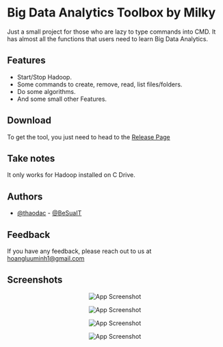 
# Big Data Analytics Toolbox by Milky

Just a small project for those who are lazy to type commands into CMD. It has almost all the functions that users need to learn Big Data Analytics.


## Features

- Start/Stop Hadoop.
- Some commands to create, remove, read, list files/folders.
- Do some algorithms.
- And some small other Features.


## Download

To get the tool, you just need to head to the [Release Page](https://github.com/BeSuaIT/Big-Data-Analytics-Toolbox-by-Milky/releases)
    
## Take notes

It only works for Hadoop installed on C Drive.


## Authors

- [@thaodac](https://thaodac.github.io/tlu_bigdata/) - [@BeSuaIT](https://github.com/BeSuaIT)


## Feedback

If you have any feedback, please reach out to us at hoangluuminh1@gmail.com


## Screenshots

<div align="center">

![App Screenshot](https://i.imgur.com/VawJJ41.png)

![App Screenshot](https://i.imgur.com/fiMfDsv.png)

![App Screenshot](https://i.imgur.com/iTchBEt.png)

![App Screenshot](https://i.imgur.com/a2nPP7m.png)

</div>

